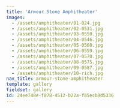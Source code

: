 ```yaml
---
title: 'Armour Stone Amphitheater'
images:
  - /assets/amphitheater/01-024.jpg
  - /assets/amphitheater/02-0531.jpg
  - /assets/amphitheater/03-0550.jpg
  - /assets/amphitheater/04-0546.jpg
  - /assets/amphitheater/05-0560.jpg
  - /assets/amphitheater/06-0559.jpg
  - /assets/amphitheater/07-0570.jpg
  - /assets/amphitheater/08-0575.jpg
  - /assets/amphitheater/09-0587.jpg
  - /assets/amphitheater/10-rich.jpg
nav_title: armour-stone-amphitheater
template: gallery
fieldset: gallery
id: 24ee748e-f878-4512-b22a-f85ecb9d5336
---
```

